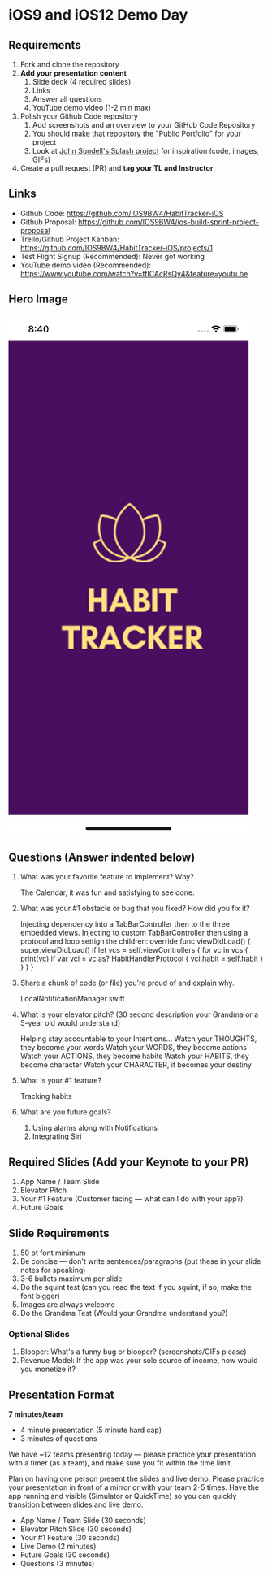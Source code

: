 # iOS9 and iOS12 Demo Day

## Requirements

1. Fork and clone the repository
2. **Add your presentation content**
    1. Slide deck (4 required slides)
    2. Links
    3. Answer all questions 
    4. YouTube demo video (1-2 min max)
3. Polish your Github Code repository
    1. Add screenshots and an overview to your GitHub Code Repository
    2. You should make that repository the "Public Portfolio" for your project
    3. Look at [John Sundell's Splash project](https://github.com/JohnSundell/Splash) for inspiration (code, images, GIFs)
4. Create a pull request (PR) and **tag your TL and Instructor**

## Links

* Github Code: https://github.com/IOS9BW4/HabitTracker-iOS
* Github Proposal: https://github.com/IOS9BW4/ios-build-sprint-project-proposal
* Trello/Github Project Kanban: https://github.com/IOS9BW4/HabitTracker-iOS/projects/1
* Test Flight Signup (Recommended): Never got working
* YouTube demo video (Recommended): https://www.youtube.com/watch?v=tfICAcRsQy4&feature=youtu.be

## Hero Image

![Hero Image](https://github.com/IOS9BW4/iOS9-iOS12-Demo-Day/blob/master/launchScreen.png)

## Questions (Answer indented below)

1. What was your favorite feature to implement? Why?

    The Calendar, it was fun and satisfying to see done.

2. What was your #1 obstacle or bug that you fixed? How did you fix it?

    Injecting dependency into a TabBarController then to the three embedded views.
    Injecting to custom TabBarController then using a protocol and loop settign the children:
    override func viewDidLoad() {
        super.viewDidLoad()
        if let vcs = self.viewControllers {
            for vc in vcs {
                print(vc)
                if var vci = vc as? HabitHandlerProtocol {
                    vci.habit = self.habit
                }
            }
        }
    } 
  
3. Share a chunk of code (or file) you're proud of and explain why.

    LocalNotificationManager.swift
  
4. What is your elevator pitch? (30 second description your Grandma or a 5-year old would understand)

    Helping stay accountable to your Intentions...
    Watch your THOUGHTS, they become your words
    Watch your WORDS, they become actions
    Watch your ACTIONS, they become habits
    Watch your HABITS, they become character
    Watch your CHARACTER, it becomes your destiny
  
5. What is your #1 feature?

    Tracking habits
  
6. What are you future goals?

    1. Using alarms along with Notifications
    2. Integrating Siri

## Required Slides (Add your Keynote to your PR)

1. App Name / Team Slide
2. Elevator Pitch
3. Your #1 Feature (Customer facing — what can I do with your app?)
4. Future Goals

## Slide Requirements

1. 50 pt font minimum
2. Be concise — don't write sentences/paragraphs (put these in your slide notes for speaking)
3. 3-6 bullets maximum per slide
4. Do the squint test (can you read the text if you squint, if so, make the font bigger)
6. Images are always welcome
7. Do the Grandma Test (Would your Grandma understand you?)

### Optional Slides

1. Blooper: What's a funny bug or blooper? (screenshots/GIFs please)
2. Revenue Model: If the app was your sole source of income, how would you monetize it?

## Presentation Format

**7 minutes/team**

* 4 minute presentation (5 minute hard cap)
* 3 minutes of questions

We have ~12 teams presenting today — please practice your presentation with a timer (as a team), and make sure you fit within the time limit.

Plan on having one person present the slides and live demo. Please practice your presentation in front of a mirror or with your team 2-5 times. Have the app running and visible (Simulator or QuickTime) so you can quickly transition between slides and live demo.

* App Name / Team Slide (30 seconds)
* Elevator Pitch Slide (30 seconds)
* Your #1 Feature (30 seconds)
* Live Demo (2 minutes)
* Future Goals (30 seconds)
* Questions (3 minutes)

